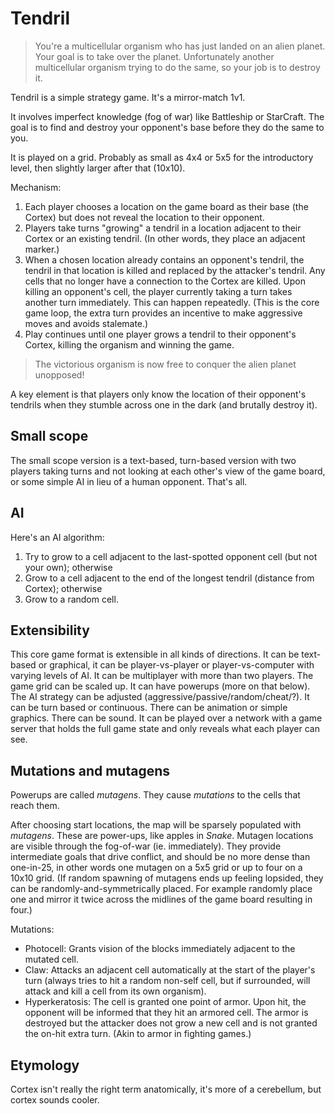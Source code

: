 # Tendril

> You're a multicellular organism who has just landed on an alien planet. Your goal
> is to take over the planet. Unfortunately another multicellular organism trying
> to do the same, so your job is to destroy it.

Tendril is a simple strategy game. It's a mirror-match 1v1.

It involves imperfect knowledge (fog of war) like Battleship or StarCraft. The goal is to find and destroy your opponent's base before they do the same to you.

It is played on a grid. Probably as small as 4x4 or 5x5 for the introductory level, then slightly larger after that (10x10).

Mechanism:
1. Each player chooses a location on the game board as their base (the Cortex) but does not reveal the location to their opponent.
2. Players take turns "growing" a tendril in a location adjacent to their Cortex or an existing tendril. (In other words, they place an adjacent marker.)
3. When a chosen location already contains an opponent's tendril, the tendril in that location is killed and replaced by the attacker's tendril. Any cells that no longer have a connection to the Cortex are killed. Upon killing an opponent's cell, the player currently taking a turn takes another turn immediately. This can happen repeatedly. (This is the core game loop, the extra turn provides an incentive to make aggressive moves and avoids stalemate.)
4. Play continues until one player grows a tendril to their opponent's Cortex, killing the organism and winning the game.

> The victorious organism is now free to conquer the alien planet unopposed!

A key element is that players only know the location of their opponent's tendrils when they stumble across one in the dark (and brutally destroy it).

## Small scope

The small scope version is a text-based, turn-based version with two players taking turns and not looking at each other's view of the game board, or some simple AI in lieu of a human opponent. That's all.

## AI
Here's an AI algorithm:
1. Try to grow to a cell adjacent to the last-spotted opponent cell (but not your own); otherwise
2. Grow to a cell adjacent to the end of the longest tendril (distance from Cortex); otherwise
3. Grow to a random cell.

## Extensibility

This core game format is extensible in all kinds of directions. It can be text-based or graphical, it can be player-vs-player or player-vs-computer with varying levels of AI. It can be multiplayer with more than two players. The game grid can be scaled up. It can have powerups (more on that below). The AI strategy can be adjusted (aggressive/passive/random/cheat/?). It can be turn based or continuous. There can be animation or simple graphics. There can be sound. It can be played over a network with a game server that holds the full game state and only reveals what each player can see.

## Mutations and mutagens

Powerups are called *mutagens*. They cause *mutations* to the cells that reach them.

After choosing start locations, the map will be sparsely populated with *mutagens*. These are power-ups,
like apples in *Snake*. Mutagen locations are visible through the fog-of-war (ie. immediately).
They provide intermediate goals that drive conflict, and should be no more dense than one-in-25,
in other words one mutagen on a 5x5 grid or up to four on a 10x10 grid. (If random spawning of mutagens
ends up feeling lopsided, they can be randomly-and-symmetrically placed. For example randomly place one and mirror
it twice across the midlines of the game board resulting in four.)

Mutations:
  - Photocell: Grants vision of the blocks immediately adjacent to the mutated cell.
  - Claw: Attacks an adjacent cell automatically at the start of the player's turn (always tries to hit a random non-self cell, but if surrounded, will attack and kill a cell from its own organism).
  - Hyperkeratosis: The cell is granted one point of armor. Upon hit, the opponent will be informed that they hit an armored cell. The armor is destroyed but the attacker does not grow a new cell and is not granted the on-hit extra turn. (Akin to armor in fighting games.)

## Etymology

Cortex isn't really the right term anatomically, it's more of a cerebellum, but cortex sounds cooler.
